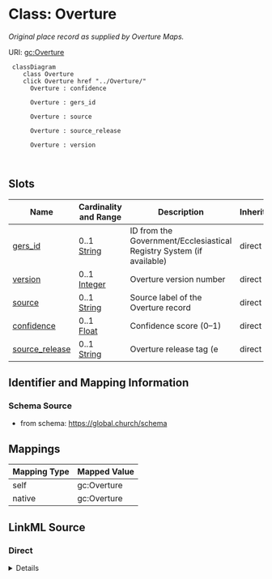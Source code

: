 

# Class: Overture 


_Original place record as supplied by Overture Maps._





URI: [gc:Overture](https://global.church/schema/Overture)





```mermaid
 classDiagram
    class Overture
    click Overture href "../Overture/"
      Overture : confidence
        
      Overture : gers_id
        
      Overture : source
        
      Overture : source_release
        
      Overture : version
        
      
```




<!-- no inheritance hierarchy -->


## Slots

| Name | Cardinality and Range | Description | Inheritance |
| ---  | --- | --- | --- |
| [gers_id](gers_id.md) | 0..1 <br/> [String](String.md) | ID from the Government/Ecclesiastical Registry System (if available) | direct |
| [version](version.md) | 0..1 <br/> [Integer](Integer.md) | Overture version number | direct |
| [source](source.md) | 0..1 <br/> [String](String.md) | Source label of the Overture record | direct |
| [confidence](confidence.md) | 0..1 <br/> [Float](Float.md) | Confidence score (0–1) | direct |
| [source_release](source_release.md) | 0..1 <br/> [String](String.md) | Overture release tag (e | direct |










## Identifier and Mapping Information






### Schema Source


* from schema: https://global.church/schema




## Mappings

| Mapping Type | Mapped Value |
| ---  | ---  |
| self | gc:Overture |
| native | gc:Overture |






## LinkML Source

<!-- TODO: investigate https://stackoverflow.com/questions/37606292/how-to-create-tabbed-code-blocks-in-mkdocs-or-sphinx -->

### Direct

<details>
```yaml
name: Overture
description: Original place record as supplied by Overture Maps.
from_schema: https://global.church/schema
slots:
- gers_id
- version
- source
- confidence
- source_release

```
</details>

### Induced

<details>
```yaml
name: Overture
description: Original place record as supplied by Overture Maps.
from_schema: https://global.church/schema
attributes:
  gers_id:
    name: gers_id
    description: ID from the Government/Ecclesiastical Registry System (if available).
    from_schema: https://global.church/schema
    rank: 1000
    alias: gers_id
    owner: Overture
    domain_of:
    - Church
    - Overture
    range: string
  version:
    name: version
    description: Overture version number.
    from_schema: https://global.church/schema
    rank: 1000
    alias: version
    owner: Overture
    domain_of:
    - Overture
    range: integer
  source:
    name: source
    description: Source label of the Overture record.
    from_schema: https://global.church/schema
    rank: 1000
    alias: source
    owner: Overture
    domain_of:
    - Overture
    range: string
  confidence:
    name: confidence
    description: Confidence score (0–1).
    from_schema: https://global.church/schema
    rank: 1000
    alias: confidence
    owner: Overture
    domain_of:
    - Overture
    range: float
  source_release:
    name: source_release
    description: Overture release tag (e.g., 2024-05-15).
    from_schema: https://global.church/schema
    rank: 1000
    alias: source_release
    owner: Overture
    domain_of:
    - Overture
    range: string

```
</details>